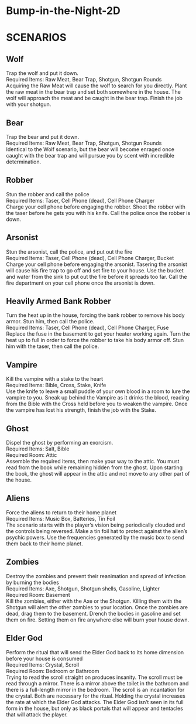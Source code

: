 Bump-in-the-Night-2D
====================

# SCENARIOS
## Wolf
Trap the wolf and put it down.  
Required Items: Raw Meat, Bear Trap, Shotgun, Shotgun Rounds  
Acquiring the Raw Meat will cause the wolf to search for you directly. Plant the raw meat in the bear trap and set both somewhere in the house. The wolf will approach the meat and be caught in the bear trap. Finish the job with your shotgun.

## Bear
Trap the bear and put it down.  
Required Items: Raw Meat, Bear Trap, Shotgun, Shotgun Rounds  
Identical to the Wolf scenario, but the bear will become enraged once caught with the bear trap and will pursue you by scent with incredible determination.

## Robber
Stun the robber and call the police  
Required Items: Taser, Cell Phone (dead), Cell Phone Charger  
Charge your cell phone before engaging the robber. Shoot the robber with the taser before he gets you with his knife. Call the police once the robber is down.

## Arsonist
Stun the arsonist, call the police, and put out the fire  
Required Items: Taser, Cell Phone (dead), Cell Phone Charger, Bucket  
Charge your cell phone before engaging the arsonist. Tasering the arsonist will cause his fire trap to go off and set fire to your house. Use the bucket and water from the sink to put out the fire before it spreads too far. Call the fire department on your cell phone once the arsonist is down.

## Heavily Armed Bank Robber
Turn the heat up in the house, forcing the bank robber to remove his body armor. Stun him, then call the police.  
Required Items: Taser, Cell Phone (dead), Cell Phone Charger, Fuse  
Replace the fuse in the basement to get your heater working again. Turn the heat up to full in order to force the robber to take his body armor off. Stun him with the taser, then call the police.

## Vampire
Kill the vampire with a stake to the heart  
Required Items: Bible, Cross, Stake, Knife  
Use the knife to leave a small puddle of your own blood in a room to lure the vampire to you. Sneak up behind the Vampire as it drinks the blood, reading from the Bible with the Cross held before you to weaken the vampire. Once the vampire has lost his strength, finish the job with the Stake.

## Ghost
Dispel the ghost by performing an exorcism.  
Required Items: Salt, Bible  
Required Room: Attic  
Assemble the required items, then make your way to the attic. You must read from the book while remaining hidden from the ghost. Upon starting the book, the ghost will appear in the attic and not move to any other part of the house.

## Aliens
Force the aliens to return to their home planet  
Required Items: Music Box, Batteries, Tin Foil  
The scenario starts with the player’s vision being periodically clouded and the controls being reversed. Make a tin foil hat to protect against the alien’s psychic powers. Use the frequencies generated by the music box to send them back to their home planet.

## Zombies
Destroy the zombies and prevent their reanimation and spread of infection by burning the bodies  
Required Items: Axe, Shotgun, Shotgun shells, Gasoline, Lighter  
Required Room: Basement  
Kill the zombies, either with the Axe or the Shotgun. Killing them with the Shotgun will alert the other zombies to your location. Once the zombies are dead, drag them to the basement. Drench the bodies in gasoline and set them on fire. Setting them on fire anywhere else will burn your house down.

## Elder God
Perform the ritual that will send the Elder God back to its home dimension before your house is consumed  
Required Items: Crystal, Scroll  
Required Room: Bedroom or Bathroom  
Trying to read the scroll straight on produces insanity. The scroll must be read through a mirror. There is a mirror above the toilet in the bathroom and there is a full-length mirror in the bedroom. The scroll is an incantation for the crystal. Both are necessary for the ritual. Holding the crystal increases the rate at which the Elder God attacks. The Elder God isn’t seen in its full form in the house, but only as black portals that will appear and tentacles that will attack the player.